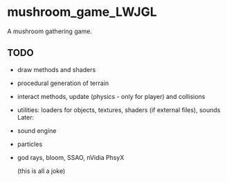 # mushroom_game_LWJGL
A mushroom gathering game. 

## TODO
- draw methods and shaders
- procedural generation of terrain
- interact methods, update (physics - only for player) and collisions
- utilities: loaders for objects, textures, shaders (if external files), sounds
Later:
- sound engine
- particles
- god rays, bloom, SSAO, nVidia PhsyX 

  (this is all a joke)
